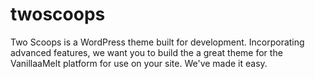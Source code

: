 twoscoops
=========

Two Scoops is a WordPress theme built for development. Incorporating advanced features, we want you to build the a great theme for the VanillaaMelt platform for use on your site. We've made it easy.